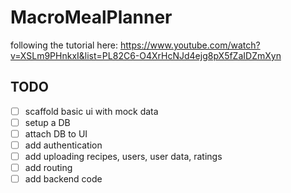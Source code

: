 # MacroMealPlanner
following the tutorial here: https://www.youtube.com/watch?v=XSLm9PHnkxI&list=PL82C6-O4XrHcNJd4ejg8pX5fZaIDZmXyn

## TODO

- [ ] scaffold basic ui with mock data
- [ ] setup a DB
- [ ] attach DB to UI
- [ ] add authentication
- [ ] add uploading recipes, users, user data, ratings
- [ ] add routing
- [ ] add backend code